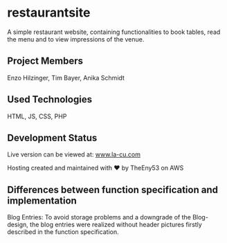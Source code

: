 # restaurantsite

A simple restaurant website, containing functionalities to book tables, 
read the menu and to view impressions of the venue.

## Project Members

Enzo Hilzinger, Tim Bayer, Anika Schmidt

## Used Technologies

HTML, JS, CSS, PHP

## Development Status

Live version can be viewed at: www.la-cu.com

Hosting created and maintained with ♥ by TheEny53 on AWS

## Differences between function specification and implementation

Blog Entries: To avoid storage problems and a downgrade of the Blog-design,
the blog entries were realized without header pictures firstly described 
in the function specification.
